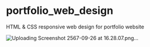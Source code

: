 # portfolio_web_design
HTML &amp; CSS responsive web design for portfolio website

![Uploading Screenshot 2567-09-26 at 16.28.07.png…]()
